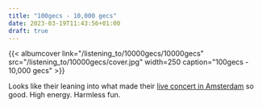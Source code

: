 ```yaml
---
title: "100gecs - 10,000 gecs"
date: 2023-03-19T11:43:56+01:00
draft: true
---
```


{{< albumcover
    link="/listening_to/10000gecs/10000gecs"
    src="/listening_to/10000gecs/cover.jpg"
    width=250
    caption="100gecs - 10,000 gecs"
    >}}

Looks like their leaning into what made their [live concert in Amsterdam](https://www.youtube.com/watch?v=FPHTT3X9stM&t=203) so good. High energy. Harmless fun.
